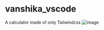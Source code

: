 # vanshika_vscode
A calculator made of only Tailwindcss 
![image](https://github.com/user-attachments/assets/015b690b-8c3d-4370-8609-6a54ec301473)

